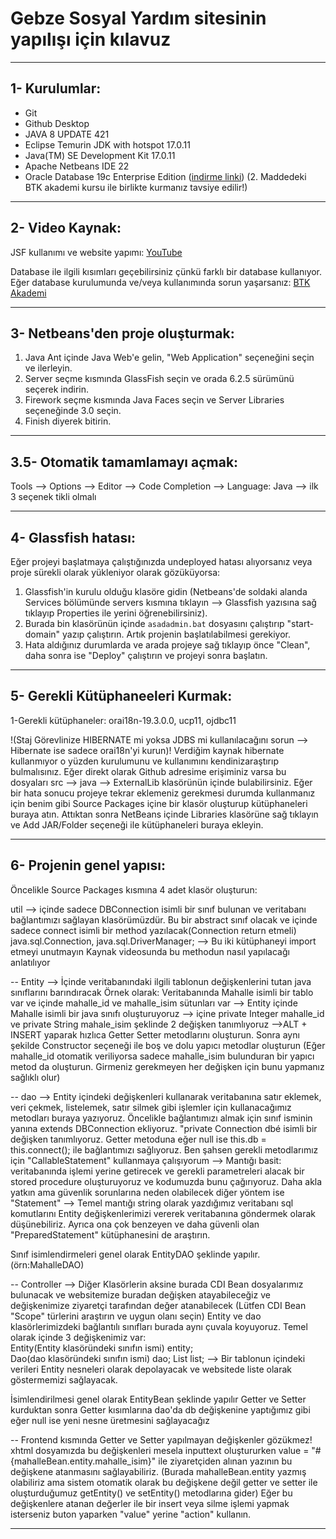 # Gebze Sosyal Yardım sitesinin yapılışı için kılavuz

<hr>

## 1- Kurulumlar:
- Git
- Github Desktop
- JAVA 8 UPDATE 421
- Eclipse Temurin JDK with hotspot 17.0.11
- Java(TM) SE Development Kit 17.0.11
- Apache Netbeans IDE 22
- Oracle Database 19c Enterprise Edition ([indirme linki](https://edelivery.oracle.com/osdc/faces/SoftwareDelivery)) (2. Maddedeki BTK akademi kursu ile birlikte kurmanız tavsiye edilir!)
<hr>

## 2- Video Kaynak:
JSF kullanımı ve website yapımı:
[YouTube](https://www.youtube.com/watch?v=R4glkRS_6rE&list=PL4XQdSx4Y7b7VFll7oLNp9a2Nqp0dMsoI)

Database ile ilgili kısımları geçebilirsiniz çünkü farklı bir database kullanıyor. Eğer database kurulumunda ve/veya kullanımında sorun yaşarsanız:
[BTK Akademi](https://www.btkakademi.gov.tr/portal/course/sifirdan-ileri-seviye-oracle-sql-19567)

<hr>

## 3- Netbeans'den proje oluşturmak:
1. Java Ant içinde Java Web'e gelin, "Web Application" seçeneğini seçin ve ilerleyin.
2. Server seçme kısmında GlassFish seçin ve orada 6.2.5 sürümünü seçerek indirin.
3. Firework seçme kısmında Java Faces seçin ve Server Libraries seçeneğinde 3.0 seçin.
4. Finish diyerek bitirin.

<hr>

## 3.5- Otomatik tamamlamayı açmak:
Tools --> Options --> Editor --> Code Completion --> Language: Java --> ilk 3 seçenek tikli olmalı 

<hr>

## 4- Glassfish hatası:
Eğer projeyi başlatmaya çalıştığınızda undeployed hatası alıyorsanız veya proje sürekli olarak yükleniyor olarak gözüküyorsa:
1. Glassfish'in kurulu olduğu klasöre gidin (Netbeans'de soldaki alanda Services bölümünde servers kısmına tıklayın --> Glassfish yazısına sağ tıklayıp Properties ile yerini öğrenebilirsiniz).
2. Burada bin klasörünün içinde `asadadmin.bat` dosyasını çalıştırıp "start-domain" yazıp çalıştırın. Artık projenin başlatılabilmesi gerekiyor.
3. Hata aldığınız durumlarda ve arada projeye sağ tıklayıp önce "Clean", daha sonra ise "Deploy" çalıştırın ve projeyi sonra başlatın.

<hr>

## 5- Gerekli Kütüphaneeleri Kurmak:
1-Gerekli kütüphaneler:
orai18n-19.3.0.0, 
ucp11, 
ojdbc11

!(Staj Görevlinize HIBERNATE mi yoksa JDBS mi kullanılacağını sorun --> Hibernate ise sadece orai18n'yi kurun)!
Verdiğim kaynak hibernate kullanmıyor o yüzden kurulumunu ve kullanımını kendinizaraştırıp bulmalısınız.
Eğer direkt olarak Github adresime erişiminiz varsa bu dosyaları src --> java --> ExternalLib klasörünün içinde bulabilirsiniz.
Eğer bir hata sonucu projeye tekrar eklemeniz gerekmesi durumda kullanmanız için benim gibi Source Packages içine bir klasör oluşturup kütüphaneleri buraya atın.
Attıktan sonra NetBeans içinde Libraries klasörüne sağ tıklayın ve Add JAR/Folder seçeneği ile kütüphaneleri buraya ekleyin.

<hr>

## 6- Projenin genel yapısı:
Öncelikle Source Packages kısmına 4 adet klasör oluşturun:

util --> içinde sadece DBConnection isimli bir sınıf bulunan ve veritabanı bağlantımızı sağlayan klasörümüzdür.
Bu bir abstract sınıf olacak ve içinde sadece connect isimli bir method yazılacak(Connection return etmeli)
java.sql.Connection,  java.sql.DriverManager;  --> Bu iki kütüphaneyi import etmeyi unutmayın
Kaynak videosunda bu methodun nasıl yapılacağı anlatılıyor

--
Entity --> İçinde veritabanındaki ilgili tablonun değişkenlerini tutan java sınıflarını barındıracak
Örnek olarak: Veritabanında Mahalle isimli bir tablo var ve içinde mahalle_id ve mahalle_isim sütunları var 
--> Entity içinde Mahalle isimli bir java sınıfı oluşturuyoruz 
--> içine private Integer mahalle_id ve private String mahale_isim şeklinde 2 değişken tanımlıyoruz
-->ALT + INSERT yaparak hızlıca Getter Setter metodlarını oluşturun. Sonra aynı şekilde Constructor seçeneği ile boş ve dolu yapıcı metodlar oluşturun
(Eğer mahalle_id otomatik veriliyorsa sadece mahalle_isim bulunduran bir yapıcı metod da oluşturun. Girmeniz gerekmeyen her değişken için bunu yapmanız sağlıklı olur)

--
dao --> Entity içindeki değişkenleri kullanarak veritabanına satır eklemek, veri çekmek, listelemek, satır silmek gibi işlemler için kullanacağımız metodları buraya yazıyoruz.
Öncelikle bağlantımızı almak için sınıf isminin yanına extends DBConnection ekliyoruz. "private Connection dbé isimli bir değişken tanımlıyoruz. Getter metoduna eğer null ise this.db = this.connect(); ile bağlantımızı sağlıyoruz.
Ben şahsen gerekli metodlarımız için "CallableStatement" kullanmaya çalışıyorum --> Mantığı basit: veritabanında işlemi yerine getirecek ve gerekli parametreleri alacak bir stored procedure oluşturuyoruz ve kodumuzda bunu çağırıyoruz.
Daha akla yatkın ama güvenlik sorunlarına neden olabilecek diğer yöntem ise "Statement" --> Temel mantığı string olarak yazdığımız veritabanı sql komutlarını Entity değişkenlerimizi vererek veritabanına göndermek olarak düşünebiliriz.
Ayrıca ona çok benzeyen ve daha güvenli olan "PreparedStatement" kütüphanesini de araştırın.

Sınıf isimlendirmeleri genel olarak EntityDAO şeklinde yapılır. (örn:MahalleDAO)

--
Controller --> Diğer Klasörlerin aksine burada CDI Bean dosyalarımız bulunacak ve websitemize buradan değişken atayabileceğiz ve değişkenimize ziyaretçi tarafından değer atanabilecek
(Lütfen CDI Bean "Scope" türlerini araştırın ve uygun olanı seçin)
Entity ve dao klasörlerimizdeki bağlantılı sınıfları burada aynı çuvala koyuyoruz. Temel olarak içinde 3 değişkenimiz var:  
Entity(Entity klasöründeki sınıfın ismi) entity;   
Dao(dao klasöründeki sınıfın ismi) dao;
List<Entity> list; --> Bir tablonun içindeki verileri Entity nesneleri olarak depolayacak ve websitede liste olarak göstermemizi sağlayacak.

İsimlendirilmesi genel olarak EntityBean şeklinde yapılır
Getter ve Setter kurduktan sonra Getter kısımlarına dao'da db değişkenine yaptığımız gibi eğer null ise yeni nesne üretmesini sağlayacağız

--
Frontend kısmında Getter ve Setter yapılmayan değişkenler gözükmez!
xhtml dosyamızda bu değişkenleri mesela inputtext oluştururken value = "#{mahalleBean.entity.mahalle_isim}" ile ziyaretçiden alınan yazının bu değişkene atanmasını sağlayabiliriz.
(Burada mahalleBean.entity yazmış olabiliriz ama sistem otomatik olarak bu değişkene değil getter ve setter ile oluşturduğumuz getEntity() ve setEntity() metodlarına gider)
Eğer bu değişkenlere atanan değerler ile bir insert veya silme işlemi yapmak isterseniz buton yaparken "value" yerine "action" kullanın.
 
<hr>




